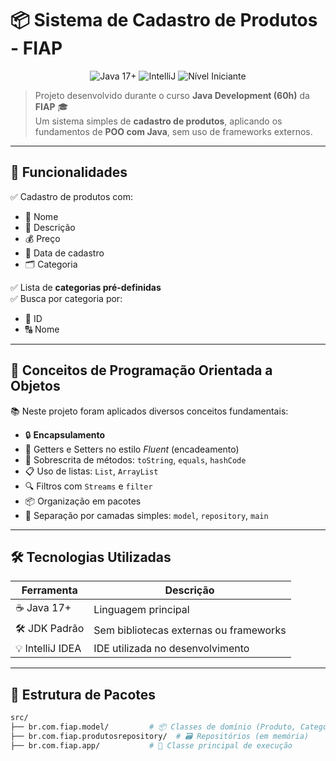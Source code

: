 # 📦 Sistema de Cadastro de Produtos - FIAP

<p align="center">
  <img src="https://img.shields.io/badge/Java-17+-red?style=for-the-badge&logo=java" alt="Java 17+" />
  <img src="https://img.shields.io/badge/IDE-IntelliJ%20IDEA-blue?style=for-the-badge&logo=intellijidea" alt="IntelliJ" />
  <img src="https://img.shields.io/badge/Nível-Iniciante-green?style=for-the-badge" alt="Nível Iniciante" />
</p>

> Projeto desenvolvido durante o curso **Java Development (60h)** da **FIAP** 🎓  
> Um sistema simples de **cadastro de produtos**, aplicando os fundamentos de **POO com Java**, sem uso de frameworks externos.

---

## 🚀 Funcionalidades

✅ Cadastro de produtos com:  
- 📝 Nome  
- 🧾 Descrição  
- 💰 Preço  
- 📅 Data de cadastro  
- 🗂️ Categoria  

✅ Lista de **categorias pré-definidas**  
✅ Busca por categoria por:
- 🔎 ID  
- 🔠 Nome  

---

## 🧠 Conceitos de Programação Orientada a Objetos

📚 Neste projeto foram aplicados diversos conceitos fundamentais:

- 🔒 **Encapsulamento**
- 🔁 Getters e Setters no estilo *Fluent* (encadeamento)
- 🔄 Sobrescrita de métodos: `toString`, `equals`, `hashCode`
- 📋 Uso de listas: `List`, `ArrayList`
- 🔍 Filtros com `Streams` e `filter`
- 📦 Organização em pacotes
- 🧱 Separação por camadas simples: `model`, `repository`, `main`

---

## 🛠 Tecnologias Utilizadas

| Ferramenta        | Descrição                              |
|-------------------|------------------------------------------|
| ☕ Java 17+        | Linguagem principal                      |
| 🛠 JDK Padrão      | Sem bibliotecas externas ou frameworks   |
| 💡 IntelliJ IDEA  | IDE utilizada no desenvolvimento         |

---

## 📁 Estrutura de Pacotes

```bash
src/
├── br.com.fiap.model/         # 📦 Classes de domínio (Produto, Categoria)
├── br.com.fiap.produtosrepository/  # 🗃️ Repositórios (em memória)
├── br.com.fiap.app/           # 🚀 Classe principal de execução
